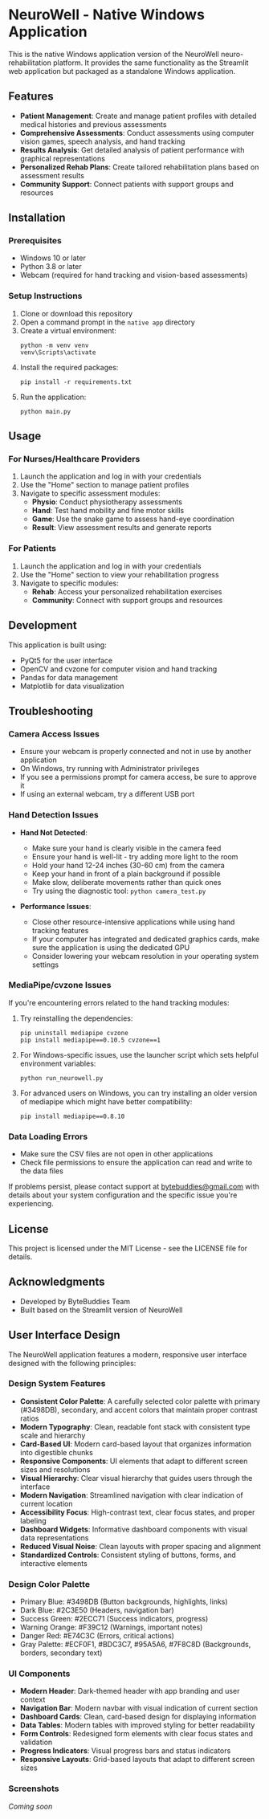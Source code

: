 # NeuroWell - Native Windows Application

This is the native Windows application version of the NeuroWell neuro-rehabilitation platform. It provides the same functionality as the Streamlit web application but packaged as a standalone Windows application.

## Features

- **Patient Management**: Create and manage patient profiles with detailed medical histories and previous assessments
- **Comprehensive Assessments**: Conduct assessments using computer vision games, speech analysis, and hand tracking
- **Results Analysis**: Get detailed analysis of patient performance with graphical representations
- **Personalized Rehab Plans**: Create tailored rehabilitation plans based on assessment results
- **Community Support**: Connect patients with support groups and resources

## Installation

### Prerequisites

- Windows 10 or later
- Python 3.8 or later
- Webcam (required for hand tracking and vision-based assessments)

### Setup Instructions

1. Clone or download this repository
2. Open a command prompt in the `native app` directory
3. Create a virtual environment:
   ```
   python -m venv venv
   venv\Scripts\activate
   ```
4. Install the required packages:
   ```
   pip install -r requirements.txt
   ```
5. Run the application:
   ```
   python main.py
   ```

## Usage

### For Nurses/Healthcare Providers

1. Launch the application and log in with your credentials
2. Use the "Home" section to manage patient profiles
3. Navigate to specific assessment modules:
   - **Physio**: Conduct physiotherapy assessments
   - **Hand**: Test hand mobility and fine motor skills
   - **Game**: Use the snake game to assess hand-eye coordination
   - **Result**: View assessment results and generate reports

### For Patients

1. Launch the application and log in with your credentials
2. Use the "Home" section to view your rehabilitation progress
3. Navigate to specific modules:
   - **Rehab**: Access your personalized rehabilitation exercises
   - **Community**: Connect with support groups and resources

## Development

This application is built using:
- PyQt5 for the user interface
- OpenCV and cvzone for computer vision and hand tracking
- Pandas for data management
- Matplotlib for data visualization

## Troubleshooting

### Camera Access Issues

- Ensure your webcam is properly connected and not in use by another application
- On Windows, try running with Administrator privileges
- If you see a permissions prompt for camera access, be sure to approve it
- If using an external webcam, try a different USB port

### Hand Detection Issues

- **Hand Not Detected**: 
  - Make sure your hand is clearly visible in the camera feed
  - Ensure your hand is well-lit - try adding more light to the room
  - Hold your hand 12-24 inches (30-60 cm) from the camera
  - Keep your hand in front of a plain background if possible
  - Make slow, deliberate movements rather than quick ones
  - Try using the diagnostic tool: `python camera_test.py`

- **Performance Issues**:
  - Close other resource-intensive applications while using hand tracking features
  - If your computer has integrated and dedicated graphics cards, make sure the application is using the dedicated GPU
  - Consider lowering your webcam resolution in your operating system settings

### MediaPipe/cvzone Issues

If you're encountering errors related to the hand tracking modules:

1. Try reinstalling the dependencies:
   ```
   pip uninstall mediapipe cvzone
   pip install mediapipe==0.10.5 cvzone==1
   ```

2. For Windows-specific issues, use the launcher script which sets helpful environment variables:
   ```
   python run_neurowell.py
   ```
   
3. For advanced users on Windows, you can try installing an older version of mediapipe which might have better compatibility:
   ```
   pip install mediapipe==0.8.10
   ```

### Data Loading Errors

- Make sure the CSV files are not open in other applications
- Check file permissions to ensure the application can read and write to the data files

If problems persist, please contact support at bytebuddies@gmail.com with details about your system configuration and the specific issue you're experiencing.

## License

This project is licensed under the MIT License - see the LICENSE file for details.

## Acknowledgments

- Developed by ByteBuddies Team
- Built based on the Streamlit version of NeuroWell

## User Interface Design

The NeuroWell application features a modern, responsive user interface designed with the following principles:

### Design System Features

- **Consistent Color Palette**: A carefully selected color palette with primary (#3498DB), secondary, and accent colors that maintain proper contrast ratios
- **Modern Typography**: Clean, readable font stack with consistent type scale and hierarchy
- **Card-Based UI**: Modern card-based layout that organizes information into digestible chunks
- **Responsive Components**: UI elements that adapt to different screen sizes and resolutions
- **Visual Hierarchy**: Clear visual hierarchy that guides users through the interface
- **Modern Navigation**: Streamlined navigation with clear indication of current location
- **Accessibility Focus**: High-contrast text, clear focus states, and proper labeling
- **Dashboard Widgets**: Informative dashboard components with visual data representations
- **Reduced Visual Noise**: Clean layouts with proper spacing and alignment
- **Standardized Controls**: Consistent styling of buttons, forms, and interactive elements

### Design Color Palette

- Primary Blue: #3498DB (Button backgrounds, highlights, links)
- Dark Blue: #2C3E50 (Headers, navigation bar)
- Success Green: #2ECC71 (Success indicators, progress)
- Warning Orange: #F39C12 (Warnings, important notes)
- Danger Red: #E74C3C (Errors, critical actions)
- Gray Palette: #ECF0F1, #BDC3C7, #95A5A6, #7F8C8D (Backgrounds, borders, secondary text)

### UI Components

- **Modern Header**: Dark-themed header with app branding and user context
- **Navigation Bar**: Modern navbar with visual indication of current section
- **Dashboard Cards**: Clean, card-based design for displaying information
- **Data Tables**: Modern tables with improved styling for better readability
- **Form Controls**: Redesigned form elements with clear focus states and validation
- **Progress Indicators**: Visual progress bars and status indicators
- **Responsive Layouts**: Grid-based layouts that adapt to different screen sizes

### Screenshots

*Coming soon* 